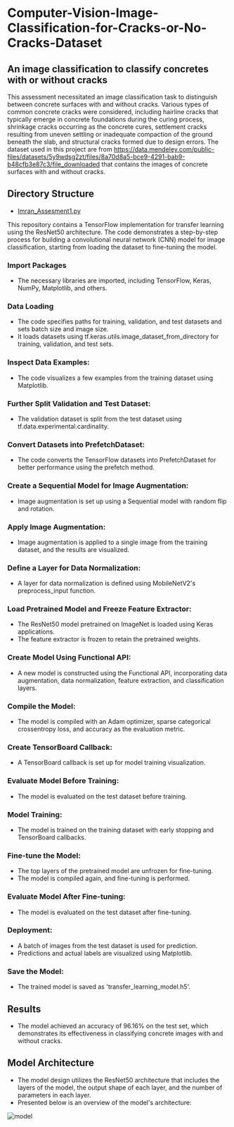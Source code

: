 # Computer-Vision-Image-Classification-for-Cracks-or-No-Cracks-Dataset

## An image classification to classify concretes with or without cracks

This assessment necessitated an image classification task to distinguish between concrete surfaces with and without cracks. Various types of common concrete cracks were considered, including hairline cracks that typically emerge in concrete foundations during the curing process, shrinkage cracks occurring as the concrete cures, settlement cracks resulting from uneven settling or inadequate compaction of the ground beneath the slab, and structural cracks formed due to design errors. The dataset used in this project are from https://data.mendeley.com/public-files/datasets/5y9wdsg2zt/files/8a70d8a5-bce9-4291-bab9-b48cfb3e87c3/file_downloaded that contains the images of concrete surfaces with and without cracks.

## Directory Structure
- [Imran_Assesment1.py](https://github.com/Imraanjaafar/Computer-Vision-Image-Classification-for-Cracks-or-No-Cracks-Dataset/blob/main/Imran_Assesment1.py)

This repository contains a TensorFlow implementation for transfer learning using the ResNet50 architecture. The code demonstrates a step-by-step process for building a convolutional neural network (CNN) model for image classification, starting from loading the dataset to fine-tuning the model.

### Import Packages

- The necessary libraries are imported, including TensorFlow, Keras, NumPy, Matplotlib, and others.

### Data Loading

- The code specifies paths for training, validation, and test datasets and sets batch size and image size.
- It loads datasets using tf.keras.utils.image_dataset_from_directory for training, validation, and test sets.

### Inspect Data Examples:

- The code visualizes a few examples from the training dataset using Matplotlib.

### Further Split Validation and Test Dataset:

- The validation dataset is split from the test dataset using tf.data.experimental.cardinality.

### Convert Datasets into PrefetchDataset:

- The code converts the TensorFlow datasets into PrefetchDataset for better performance using the prefetch method.

### Create a Sequential Model for Image Augmentation:

- Image augmentation is set up using a Sequential model with random flip and rotation.

### Apply Image Augmentation:

- Image augmentation is applied to a single image from the training dataset, and the results are visualized.

### Define a Layer for Data Normalization:

- A layer for data normalization is defined using MobileNetV2's preprocess_input function.

### Load Pretrained Model and Freeze Feature Extractor:

- The ResNet50 model pretrained on ImageNet is loaded using Keras applications.
- The feature extractor is frozen to retain the pretrained weights.

### Create Model Using Functional API:

- A new model is constructed using the Functional API, incorporating data augmentation, data normalization, feature extraction, and classification layers.

### Compile the Model:

- The model is compiled with an Adam optimizer, sparse categorical crossentropy loss, and accuracy as the evaluation metric.

### Create TensorBoard Callback:

- A TensorBoard callback is set up for model training visualization.

### Evaluate Model Before Training:

- The model is evaluated on the test dataset before training.

### Model Training:

- The model is trained on the training dataset with early stopping and TensorBoard callbacks.

### Fine-tune the Model:

- The top layers of the pretrained model are unfrozen for fine-tuning.
- The model is compiled again, and fine-tuning is performed.

### Evaluate Model After Fine-tuning:

- The model is evaluated on the test dataset after fine-tuning.

### Deployment:

- A batch of images from the test dataset is used for prediction.
- Predictions and actual labels are visualized using Matplotlib.

### Save the Model:

- The trained model is saved as 'transfer_learning_model.h5'.

## Results
- The model achieved an accuracy of 96.16% on the test set, which demonstrates its effectiveness in classifying concrete images with and without cracks.

## Model Architecture

- The model design utilizes the ResNet50 architecture that includes the layers of the model, the output shape of each layer, and the number of parameters in each layer.
- Presented below is an overview of the model's architecture:

![model](https://github.com/Imraanjaafar/Computer-Vision-Image-Classification-for-Cracks-or-No-Cracks-Dataset/assets/151133555/5122dcb3-8ac0-4fb4-90fb-14587e9001ea)
